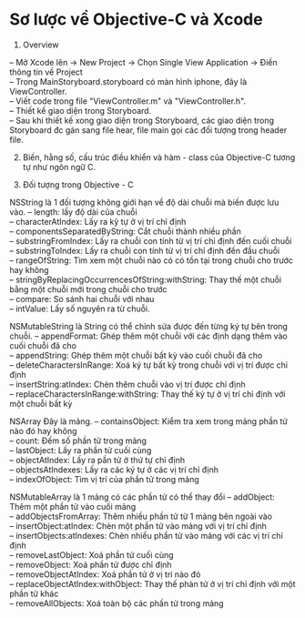 <h1>Sơ lược về Objective-C và Xcode</h1>

1. Overview

​– Mở Xcode lên -> New Project -> Chọn Single View Application -> Điền thông tin về Project<br>
– Trong MainStoryboard.storyboard  có màn hình iphone, đây là ViewController. <br>
– Viết code trong file "ViewController.m" và "ViewController.h".<br>
– Thiết kế giao diện trong Storyboard.<br>
– Sau khi thiết kế xong giao diện trong Storyboard,  các giao diện trong Storyboard đc gán sang file hear, file main gọi các đối tượng trong header file. <br>

2. Biến, hằng số, cấu trúc điều khiển và hàm - class của Objective-C tương tự như ngôn ngữ C. 

3. Đối tượng trong Objective - C

NSString là 1 đối tượng không giới hạn về độ dài chuỗi mà biến được lưu vào.
– length: lấy độ dài của chuỗi<br>
– characterAtIndex: Lấy ra kỹ tự ở vị trí chỉ định<br>
– componentsSeparatedByString: Cắt chuỗi thành nhiều phần<br>
– substringFromIndex: Lấy ra chuỗi con tính từ vị trí chỉ định đến cuối chuỗi<br>
– substringToIndex: Lấy ra chuỗi con tính từ vị trí chỉ định đến đầu chuỗi<br>
– rangeOfString: Tìm xem một chuỗi nào có có tồn tại trong chuỗi cho trước hay không<br>
– stringByReplacingOccurrencesOfString:withString: Thay thế một chuỗi bằng một chuỗi mới trong chuỗi cho trước<br>
– compare: So sánh hai chuỗi với nhau<br>
– intValue: Lấy số nguyên ra từ chuỗi.<br>

NSMutableString là String có thể chỉnh sửa được đến từng ký tự bên trong chuỗi.
– appendFormat: Ghép thêm một chuỗi với các định dạng thêm vào cuối chuỗi đã cho<br>
– appendString: Ghép thêm một chuỗi bất kỳ vào cuối chuỗi đã cho<br>
– deleteCharactersInRange: Xoá ký tự bất kỳ trong chuỗi với vị trí được chỉ định<br>
– insertString:atIndex: Chèn thêm chuỗi vào vị trí được chỉ định<br>
– replaceCharactersInRange:withString: Thay thế ký tự ở vị trí chỉ định với một chuỗi bất kỳ<br>

NSArray Đây là mảng.
– containsObject: Kiểm tra xem trong mảng phần tử nào đó hay không<br>
– count: Đếm số phần tử trong mảng<br>
– lastObject: Lấy ra phần tử cuối cùng<br>
– objectAtIndex: Lấy ra pần tử ở thứ tự chỉ định<br>
– objectsAtIndexes: Lấy ra các ký tự ở các vị trí chỉ định<br>
– indexOfObject: Tìm vị trí của phần tử trong mảng<br>

NSMutableArray là 1 mảng có các phần tử có thể thay đổi
– addObject: Thêm một phần tử vào cuối mảng<br>
– addObjectsFromArray: Thêm nhiều phần tử từ 1 mảng bên ngoài vào<br>
– insertObject:atIndex: Chèn một phần tử vào mảng với vị trí chỉ định<br>
– insertObjects:atIndexes: Chèn nhiều phần tử vào mảng với các vị trí chỉ định<br>
– removeLastObject: Xoá phần tử cuối cùng<br>
– removeObject: Xoá phần tử được chỉ định<br>
– removeObjectAtIndex: Xoá phần tử ở vị trí nào đó<br>
– replaceObjectAtIndex:withObject: Thay thế phàn tử ở vị trí chỉ định với một phần tử khác<br>
– removeAllObjects: Xoá toàn bộ các phần tử trong mảng<br>
